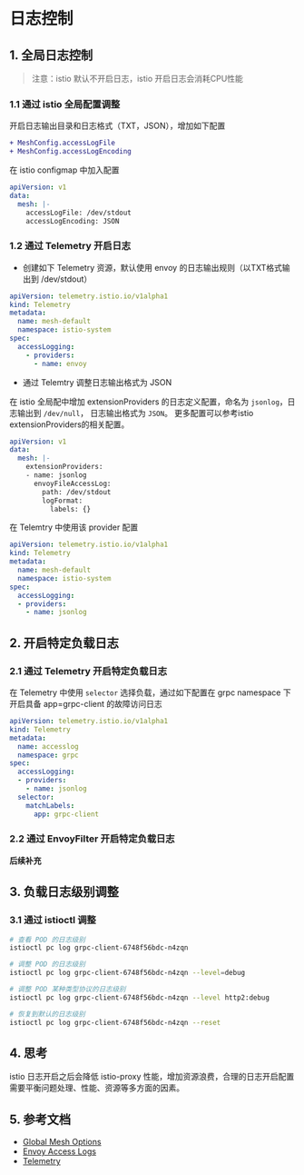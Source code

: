 # 日志控制

## 1. 全局日志控制

> 注意：istio 默认不开启日志，istio 开启日志会消耗CPU性能

### 1.1 通过 istio 全局配置调整

开启日志输出目录和日志格式（TXT，JSON），增加如下配置
```diff
+ MeshConfig.accessLogFile
+ MeshConfig.accessLogEncoding
```

在 istio configmap 中加入配置
```yaml
apiVersion: v1
data:
  mesh: |-
    accessLogFile: /dev/stdout
    accessLogEncoding: JSON
```

### 1.2 通过 Telemetry 开启日志

- 创建如下 Telemetry 资源，默认使用 envoy 的日志输出规则（以TXT格式输出到 /dev/stdout）

```yaml
apiVersion: telemetry.istio.io/v1alpha1
kind: Telemetry
metadata:
  name: mesh-default
  namespace: istio-system
spec:
  accessLogging:
    - providers:
      - name: envoy
```

- 通过 Telemtry 调整日志输出格式为 JSON

在 istio 全局配中增加 extensionProviders 的日志定义配置，命名为 `jsonlog`，日志输出到 `/dev/null`， 日志输出格式为 `JSON`。
更多配置可以参考istio extensionProviders的相关配置。
```yaml
apiVersion: v1
data:
  mesh: |-
    extensionProviders:
    - name: jsonlog
      envoyFileAccessLog:
        path: /dev/stdout
        logFormat:
          labels: {}
```
在 Telemtry 中使用该 provider 配置
```yaml
apiVersion: telemetry.istio.io/v1alpha1
kind: Telemetry
metadata:
  name: mesh-default
  namespace: istio-system
spec:
  accessLogging:
  - providers:
    - name: jsonlog
```

## 2. 开启特定负载日志

### 2.1 通过 Telemetry 开启特定负载日志

在 Telemetry 中使用 `selector` 选择负载，通过如下配置在 grpc namespace 下开启具备 app=grpc-client 的故障访问日志

```yaml
apiVersion: telemetry.istio.io/v1alpha1
kind: Telemetry
metadata:
  name: accesslog
  namespace: grpc
spec:
  accessLogging:
  - providers:
    - name: jsonlog
  selector:
    matchLabels:
      app: grpc-client
```

### 2.2 通过 EnvoyFilter 开启特定负载日志

**后续补充**


## 3. 负载日志级别调整

### 3.1 通过 istioctl 调整

```bash
# 查看 POD 的日志级别
istioctl pc log grpc-client-6748f56bdc-n4zqn

# 调整 POD 的日志级别
istioctl pc log grpc-client-6748f56bdc-n4zqn --level=debug

# 调整 POD 某种类型协议的日志级别
istioctl pc log grpc-client-6748f56bdc-n4zqn --level http2:debug

# 恢复到默认的日志级别
istioctl pc log grpc-client-6748f56bdc-n4zqn --reset
```

## 4. 思考

istio 日志开启之后会降低 istio-proxy 性能，增加资源浪费，合理的日志开启配置需要平衡问题处理、性能、资源等多方面的因素。


## 5. 参考文档
- [Global Mesh Options](https://istio.io/latest/docs/reference/config/istio.mesh.v1alpha1/#MeshConfig)
- [Envoy Access Logs](https://istio.io/latest/docs/tasks/observability/logs/access-log/)
- [Telemetry](https://istio.io/latest/docs/reference/config/telemetry/#Telemetry)